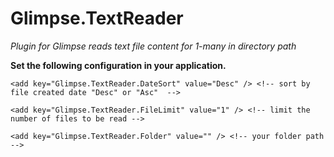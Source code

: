 Glimpse.TextReader
============
*Plugin for Glimpse reads text file content for 1-many in directory path*


**Set the following configuration in your application.**

<configuration>

	<add key="Glimpse.TextReader.DateSort" value="Desc" /> <!-- sort by file created date "Desc" or "Asc"  -->

	<add key="Glimpse.TextReader.FileLimit" value="1" /> <!-- limit the number of files to be read --> 

	<add key="Glimpse.TextReader.Folder" value="" /> <!-- your folder path -->

</configuration>